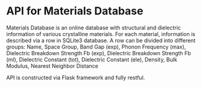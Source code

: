 # API for Materials Database

Materials Database is an online database with structural and dielectric information of various crystalline materials. 
For each material, information is described via a row in SQLite3 database. A row can be divided into different groups:
Name, Space Group, Band Gap (exp), Phonon Frequency (max), Dielectric Breakdown Strength Fb (exp), Dielectric Breakdown Strength Fb (ml), Dielectric Constant (tot), Dielectric Constant (ele), Density, Bulk Modulus, Nearest Neighbor Distance

API is constructed via Flask framework and fully restful. 

